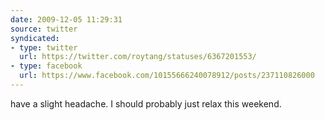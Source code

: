 ```yaml
---
date: 2009-12-05 11:29:31
source: twitter
syndicated:
- type: twitter
  url: https://twitter.com/roytang/statuses/6367201553/
- type: facebook
  url: https://www.facebook.com/10155666240078912/posts/237110826000
---
```


have a slight headache. I should probably just relax this weekend.